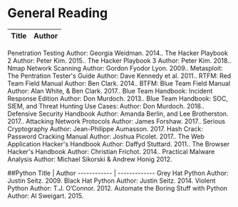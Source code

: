 
# General Reading

Title | Author 
------------ | ------------- 
Penetration Testing 	Author: Georgia Weidman. 2014..
The Hacker Playbook 2 	Author: Peter Kim. 2015..
The Hacker Playbook 3 	Author: Peter Kim. 2018..
Nmap Network Scanning 	Author: Gordon Fyodor Lyon. 2009..
Metasploit: The Pentration Tester's Guide 	Author: Dave Kennedy et al. 2011..
RTFM: Red Team Field Manual 	Author: Ben Clark. 2014..
BTFM: Blue Team Field Manual 	Author: Alan White, & Ben Clark. 2017..
Blue Team Handbook: Incident Response Edition  	Author: Don Murdoch. 2013..
Blue Team Handbook: SOC, SIEM, and Threat Hunting Use Cases:  	Author: Don Murdoch. 2018..
Defensive Security Handbook 	Author: Amanda Berlin, and Lee Brotherston. 2017..
Attacking Network Protocols 	Author: James Forshaw. 2017..
Serious Cryptography 	Author: Jean-Philippe Aumasson. 2017.
Hash Crack: Password Cracking Manual 	Author: Joshua Picolet. 2017..
The Web Application Hacker's Handbook 	Author: Daffyd Stuttard.  2011..
The Browser Hacker's Handbook 	Author: Christian Frichot. 2014..
Practical Malware Analysis	Author: Michael Sikorski & Andrew Honig 2012.


##Python
Title | Author 
------------ | ------------- 
Grey Hat Python 	Author: Justin Seitz. 2009.
Black Hat Python 	Author: Justin Seitz. 2014.
Violent Python 	Author: T.J. O’Connor. 2012.
Automate the Boring Stuff with Python 	Author: Al Sweigart. 2015.

